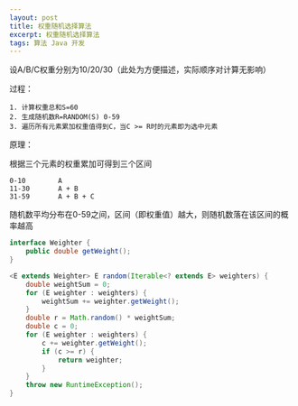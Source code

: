 ```yaml
---
layout: post
title: 权重随机选择算法
excerpt: 权重随机选择算法
tags: 算法 Java 开发
---
```


设A/B/C权重分别为10/20/30（此处为方便描述，实际顺序对计算无影响）

过程：

```shell
1. 计算权重总和S=60
2. 生成随机数R=RANDOM(S) 0-59
3. 遍历所有元素累加权重值得到C，当C >= R时的元素即为选中元素
```

原理：

根据三个元素的权重累加可得到三个区间

```shell
0-10        A
11-30       A + B
31-59       A + B + C
```

随机数平均分布在0-59之间，区间（即权重值）越大，则随机数落在该区间的概率越高


```java
interface Weighter {
    public double getWeight();
}
```

```java
<E extends Weighter> E random(Iterable<? extends E> weighters) {
    double weightSum = 0;
    for (E weighter : weighters) {
        weightSum += weighter.getWeight();
    }
    double r = Math.random() * weightSum;
    double c = 0;
    for (E weighter : weighters) {
        c += weighter.getWeight();
        if (c >= r) {
            return weighter;
        }
    }
    throw new RuntimeException();
}

```
